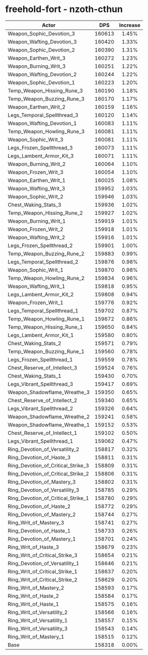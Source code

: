 # freehold-fort - nzoth-cthun
| Actor | DPS | Increase |
|---|:---:|:---:|
|Weapon_Sophic_Devotion_3|160613|1.45%|
|Weapon_Wafting_Devotion_3|160420|1.33%|
|Weapon_Sophic_Devotion_2|160390|1.31%|
|Weapon_Earthen_Writ_3|160272|1.23%|
|Weapon_Burning_Writ_3|160251|1.22%|
|Weapon_Wafting_Devotion_2|160244|1.22%|
|Weapon_Sophic_Devotion_1|160223|1.20%|
|Temp_Weapon_Hissing_Rune_3|160190|1.18%|
|Temp_Weapon_Buzzing_Rune_3|160170|1.17%|
|Weapon_Earthen_Writ_2|160159|1.16%|
|Legs_Temporal_Spellthread_3|160120|1.14%|
|Weapon_Wafting_Devotion_1|160083|1.11%|
|Temp_Weapon_Howling_Rune_3|160081|1.11%|
|Weapon_Sophic_Writ_3|160081|1.11%|
|Legs_Frozen_Spellthread_3|160073|1.11%|
|Legs_Lambent_Armor_Kit_3|160071|1.11%|
|Weapon_Burning_Writ_2|160064|1.10%|
|Weapon_Frozen_Writ_3|160054|1.10%|
|Weapon_Earthen_Writ_1|160025|1.08%|
|Weapon_Wafting_Writ_3|159952|1.03%|
|Weapon_Sophic_Writ_2|159946|1.03%|
|Chest_Waking_Stats_3|159936|1.02%|
|Temp_Weapon_Hissing_Rune_2|159927|1.02%|
|Weapon_Burning_Writ_1|159919|1.01%|
|Weapon_Frozen_Writ_2|159918|1.01%|
|Weapon_Wafting_Writ_2|159916|1.01%|
|Legs_Frozen_Spellthread_2|159901|1.00%|
|Temp_Weapon_Buzzing_Rune_2|159883|0.99%|
|Legs_Temporal_Spellthread_2|159876|0.98%|
|Weapon_Sophic_Writ_1|159870|0.98%|
|Temp_Weapon_Howling_Rune_2|159834|0.96%|
|Weapon_Wafting_Writ_1|159818|0.95%|
|Legs_Lambent_Armor_Kit_2|159808|0.94%|
|Weapon_Frozen_Writ_1|159776|0.92%|
|Legs_Temporal_Spellthread_1|159702|0.87%|
|Temp_Weapon_Howling_Rune_1|159672|0.86%|
|Temp_Weapon_Hissing_Rune_1|159650|0.84%|
|Legs_Lambent_Armor_Kit_1|159580|0.80%|
|Chest_Waking_Stats_2|159571|0.79%|
|Temp_Weapon_Buzzing_Rune_1|159560|0.78%|
|Legs_Frozen_Spellthread_1|159559|0.78%|
|Chest_Reserve_of_Intellect_3|159524|0.76%|
|Chest_Waking_Stats_1|159430|0.70%|
|Legs_Vibrant_Spellthread_3|159417|0.69%|
|Weapon_Shadowflame_Wreathe_3|159350|0.65%|
|Chest_Reserve_of_Intellect_2|159340|0.65%|
|Legs_Vibrant_Spellthread_2|159326|0.64%|
|Weapon_Shadowflame_Wreathe_2|159241|0.58%|
|Weapon_Shadowflame_Wreathe_1|159152|0.53%|
|Chest_Reserve_of_Intellect_1|159102|0.50%|
|Legs_Vibrant_Spellthread_1|159062|0.47%|
|Ring_Devotion_of_Versatility_2|158817|0.32%|
|Ring_Devotion_of_Haste_3|158811|0.31%|
|Ring_Devotion_of_Critical_Strike_3|158809|0.31%|
|Ring_Devotion_of_Critical_Strike_2|158806|0.31%|
|Ring_Devotion_of_Mastery_3|158802|0.31%|
|Ring_Devotion_of_Versatility_3|158785|0.29%|
|Ring_Devotion_of_Critical_Strike_1|158780|0.29%|
|Ring_Devotion_of_Haste_2|158772|0.29%|
|Ring_Devotion_of_Mastery_2|158744|0.27%|
|Ring_Writ_of_Mastery_3|158741|0.27%|
|Ring_Devotion_of_Haste_1|158733|0.26%|
|Ring_Devotion_of_Mastery_1|158701|0.24%|
|Ring_Writ_of_Haste_3|158679|0.23%|
|Ring_Writ_of_Critical_Strike_3|158654|0.21%|
|Ring_Devotion_of_Versatility_1|158646|0.21%|
|Ring_Writ_of_Critical_Strike_1|158637|0.20%|
|Ring_Writ_of_Critical_Strike_2|158629|0.20%|
|Ring_Writ_of_Mastery_2|158593|0.17%|
|Ring_Writ_of_Haste_2|158584|0.17%|
|Ring_Writ_of_Haste_1|158575|0.16%|
|Ring_Writ_of_Versatility_2|158566|0.16%|
|Ring_Writ_of_Versatility_1|158557|0.15%|
|Ring_Writ_of_Versatility_3|158543|0.14%|
|Ring_Writ_of_Mastery_1|158515|0.12%|
|Base|158318|0.00%|
